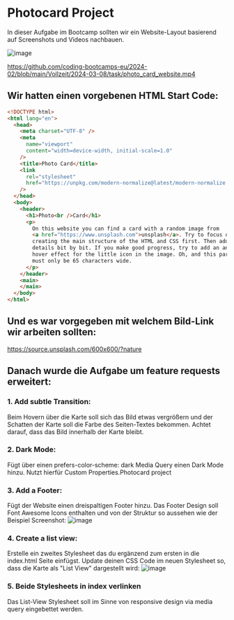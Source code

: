 # Photocard Project

In dieser Aufgabe im Bootcamp sollten wir ein Website-Layout basierend auf Screenshots und Videos nachbauen. 

![image](https://github.com/FlausenImKopf/photo-card-nachbau-mit-sandra/assets/88251068/72b1a254-783c-49bf-a834-b2f328bbcb0a)

https://github.com/coding-bootcamps-eu/2024-02/blob/main/Vollzeit/2024-03-08/task/photo_card_website.mp4

## Wir hatten einen vorgebenen HTML Start Code:

```html
<!DOCTYPE html>
<html lang="en">
  <head>
    <meta charset="UTF-8" />
    <meta
      name="viewport"
      content="width=device-width, initial-scale=1.0"
    />
    <title>Photo Card</title>
    <link
      rel="stylesheet"
      href="https://unpkg.com/modern-normalize@latest/modern-normalize.css"
    />
  </head>
  <body>
    <header>
      <h1>Photo<br />Card</h1>
      <p>
        On this website you can find a card with a random image from
        <a href="https://www.unsplash.com">unsplash</a>. Try to focus on
        creating the main structure of the HTML and CSS first. Then add the
        details bit by bit. If you make good progress, try to add an animated
        hover effect for the little icon in the image. Oh, and this paragraph
        must only be 65 characters wide.
      </p>
    </header>
    <main>
    </main>
  </body>
</html>
```

## Und es war vorgegeben mit welchem Bild-Link wir arbeiten sollten:

https://source.unsplash.com/600x600/?nature

## Danach wurde die Aufgabe um feature requests erweitert:

### 1. Add subtle Transition:
Beim Hovern über die Karte soll sich das Bild etwas vergrößern und der Schatten der Karte soll die Farbe des Seiten-Textes bekommen. Achtet darauf, dass das Bild innerhalb der Karte bleibt.

### 2. Dark Mode:
Fügt über einen prefers-color-scheme: dark Media Query einen Dark Mode hinzu. Nutzt hierfür Custom Properties.Photocard project

### 3. Add a Footer:
Fügt der Website einen dreispaltigen Footer hinzu. Das Footer Design soll Font Awesome Icons enthalten und von der Struktur so aussehen wie der Beispiel Screenshot:
![image](https://github.com/FlausenImKopf/photo-card-nachbau-mit-sandra/assets/88251068/1c67ae51-b303-4f41-aa00-277c10452bcd)

### 4. Create a list view:
Erstelle ein zweites Stylesheet das du ergänzend zum ersten in die index.html Seite einfügst. Update deinen CSS Code im neuen Stylesheet so, dass die Karte als "List View" dargestellt wird:
![image](https://github.com/FlausenImKopf/photo-card-nachbau-mit-sandra/assets/88251068/2836322b-9136-46c1-a73a-3ebb1ba49266)

### 5. Beide Stylesheets in index verlinken
Das List-View Stylesheet soll im Sinne von responsive design via media query eingebettet werden.






